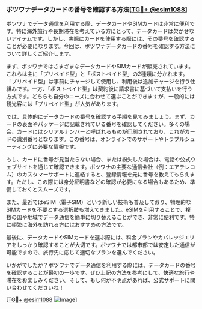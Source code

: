 ### ボツワナデータカードの番号を確認する方法[[TG💪+ @esim1088](https://t.me/s/esim1088)]

ボツワナでデータ通信を利用する際、データカードやSIMカードは非常に便利です。特に海外旅行や長期滞在を考えている方にとって、データカードは欠かせないアイテムです。しかし、実際にカードを使用する際には、その番号を確認することが必要になります。今回は、ボツワナデータカードの番号を確認する方法について詳しくご紹介します。

まず、ボツワナではさまざまなデータカードやSIMカードが販売されています。これらは主に「プリペイド型」と「ポストペイド型」の2種類に分かれます。「プリペイド型」は事前にチャージして使用し、利用後は追加チャージを行う仕組みです。一方、「ポストペイド型」は契約後に請求書に基づいて支払いを行う方式です。どちらも自分のニーズに合わせて選ぶことができますが、一般的には観光客には「プリペイド型」が人気があります。

では、具体的にデータカードの番号を確認する手順を見てみましょう。まず、カードの表面やパッケージに記載されている番号を確認してください。多くの場合、カードにはシリアルナンバーと呼ばれるものが印刷されており、これがカードの識別番号となります。この番号は、オンラインでのサポートやトラブルシューティングに必要な情報です。

もし、カードに番号が見当たらない場合、または紛失した場合は、電話や公式ウェブサイトを通じて確認できます。ボツワナの主要な通信会社（例：エアテレコム）のカスタマーサポートに連絡すると、登録情報を元に番号を教えてもらえます。ただし、この際には身分証明書などの確認が必要になる場合もあるため、準備しておくとスムーズです。

また、最近ではeSIM（電子SIM）という新しい技術も普及しており、物理的なSIMカードを不要とする選択肢も増えてきました。eSIMを利用することで、複数の国や地域でデータ通信を簡単に切り替えることができ、非常に便利です。特に頻繁に海外を訪れる方にはおすすめの方法です。

最後に、データカードやSIMカードを選ぶ際には、料金プランやカバレッジエリアをしっかり確認することが大切です。ボツワナでは都市部では安定した通信が可能ですので、旅行先に応じて適切なプランを選んでください。

いかがでしたか？ボツワナでデータ通信を利用する際には、データカードの番号を確認することが最初の一歩です。ぜひ上記の方法を参考にして、快適な旅行や滞在をお楽しみください。そして、もし何か不明点があれば、公式サポートに問い合わせてくださいね！

[[TG💪+ @esim1088](https://t.me/s/esim1088) ![Image](https://i.postimg.cc/Y0z9fWf4/image.png)]